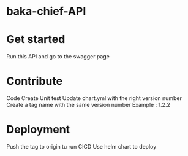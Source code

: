 # baka-chief-API

# Get started
Run this API and go to the swagger page

# Contribute 
Code
Create Unit test
Update chart.yml with the right version number
Create a tag name with the same version number
Example : 1.2.2

# Deployment
Push the tag to origin tu run CICD
Use helm chart to deploy 